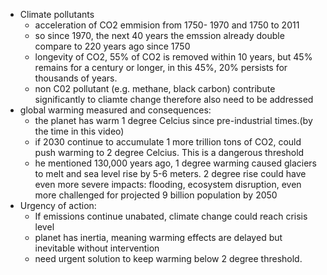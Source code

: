 - Climate pollutants
  - acceleration of CO2 emmision from 1750- 1970 and 1750 to 2011
  - so since 1970, the next 40 years the emssion already double compare to 220 years ago since 1750
  - longevity of CO2, 55% of CO2 is removed within 10 years, but 45% remains for a century or longer, in this 45%, 20% persists for thousands of years.
  - non C02 pollutant (e.g. methane, black carbon) contribute significantly to cliamte change therefore also need to be addressed
- global warming measured and consequences:
  - the planet has warm 1 degree Celcius since pre-industrial times.(by the time in this video)
  - if 2030 continue to accumulate 1 more trillion tons of CO2, could push warming to 2 degree Celcius. This is a dangerous threshold
  - he mentioned 130,000 years ago, 1 degree warming caused glaciers to melt and sea level rise by 5-6 meters. 2 degree rise could have even more severe impacts: flooding, ecosystem disruption, even more challenged for projected 9 billion population by 2050
- Urgency of action:
  - If emissions continue unabated, climate change could reach crisis level
  - planet has inertia, meaning warming effects are delayed but inevitable without intervention
  - need urgent solution to keep warming below 2 degree threshold.
